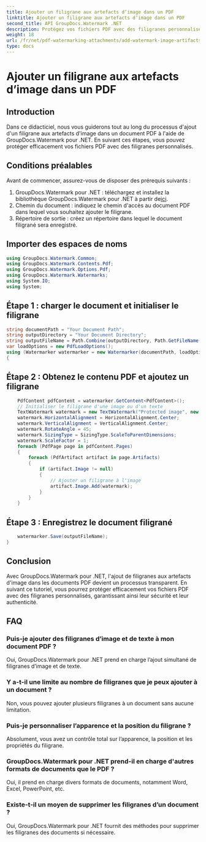 ```yaml
---
title: Ajouter un filigrane aux artefacts d’image dans un PDF
linktitle: Ajouter un filigrane aux artefacts d’image dans un PDF
second_title: API GroupDocs.Watermark .NET
description: Protégez vos fichiers PDF avec des filigranes personnalisés à l'aide de GroupDocs.Watermark for .NET. Ajoutez facilement des filigranes de texte ou d’image aux artefacts d’image dans les documents PDF.
weight: 18
url: /fr/net/pdf-watermarking-attachments/add-watermark-image-artifacts-pdf/
type: docs
---
```

# Ajouter un filigrane aux artefacts d’image dans un PDF

## Introduction
Dans ce didacticiel, nous vous guiderons tout au long du processus d'ajout d'un filigrane aux artefacts d'image dans un document PDF à l'aide de GroupDocs.Watermark pour .NET. En suivant ces étapes, vous pouvez protéger efficacement vos fichiers PDF avec des filigranes personnalisés.
## Conditions préalables
Avant de commencer, assurez-vous de disposer des prérequis suivants :
1.  GroupDocs.Watermark pour .NET : téléchargez et installez la bibliothèque GroupDocs.Watermark pour .NET à partir de[ici](https://releases.groupdocs.com/Watermark/net/).
2. Chemin du document : indiquez le chemin d'accès au document PDF dans lequel vous souhaitez ajouter le filigrane.
3. Répertoire de sortie : créez un répertoire dans lequel le document filigrané sera enregistré.

## Importer des espaces de noms
```csharp
using GroupDocs.Watermark.Common;
using GroupDocs.Watermark.Contents.Pdf;
using GroupDocs.Watermark.Options.Pdf;
using GroupDocs.Watermark.Watermarks;
using System.IO;
using System;
```
## Étape 1 : charger le document et initialiser le filigrane
```csharp
string documentPath = "Your Document Path";
string outputDirectory = "Your Document Directory";
string outputFileName = Path.Combine(outputDirectory, Path.GetFileName(documentPath));
var loadOptions = new PdfLoadOptions();
using (Watermarker watermarker = new Watermarker(documentPath, loadOptions))
{
```
## Étape 2 : Obtenez le contenu PDF et ajoutez un filigrane
```csharp
	PdfContent pdfContent = watermarker.GetContent<PdfContent>();
	// Initialiser le filigrane d'une image ou d'un texte
	TextWatermark watermark = new TextWatermark("Protected image", new Font("Arial", 8));
	watermark.HorizontalAlignment = HorizontalAlignment.Center;
	watermark.VerticalAlignment = VerticalAlignment.Center;
	watermark.RotateAngle = 45;
	watermark.SizingType = SizingType.ScaleToParentDimensions;
	watermark.ScaleFactor = 1;
	foreach (PdfPage page in pdfContent.Pages)
	{
		foreach (PdfArtifact artifact in page.Artifacts)
		{
			if (artifact.Image != null)
			{
				// Ajouter un filigrane à l'image
				artifact.Image.Add(watermark);
			}
		}
	}
```
## Étape 3 : Enregistrez le document filigrané
```csharp
	watermarker.Save(outputFileName);
}
```

## Conclusion
Avec GroupDocs.Watermark pour .NET, l'ajout de filigranes aux artefacts d'image dans les documents PDF devient un processus transparent. En suivant ce tutoriel, vous pourrez protéger efficacement vos fichiers PDF avec des filigranes personnalisés, garantissant ainsi leur sécurité et leur authenticité.
## FAQ
### Puis-je ajouter des filigranes d’image et de texte à mon document PDF ?
Oui, GroupDocs.Watermark pour .NET prend en charge l’ajout simultané de filigranes d’image et de texte.
### Y a-t-il une limite au nombre de filigranes que je peux ajouter à un document ?
Non, vous pouvez ajouter plusieurs filigranes à un document sans aucune limitation.
### Puis-je personnaliser l’apparence et la position du filigrane ?
Absolument, vous avez un contrôle total sur l’apparence, la position et les propriétés du filigrane.
### GroupDocs.Watermark pour .NET prend-il en charge d'autres formats de documents que le PDF ?
Oui, il prend en charge divers formats de documents, notamment Word, Excel, PowerPoint, etc.
### Existe-t-il un moyen de supprimer les filigranes d’un document ?
Oui, GroupDocs.Watermark pour .NET fournit des méthodes pour supprimer les filigranes des documents si nécessaire.